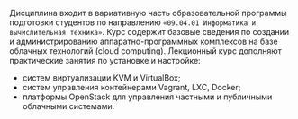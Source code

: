 Дисциплина входит в вариативную часть образовательной программы подготовки студентов по направлению ``«09.04.01 Информатика и вычислительная техника»``. 
Курс содержит базовые сведения по создании и администрированию аппаратно-программных комплексов на базе облачных технологий (cloud computing).
Лекционный курс дополняют практические занятия по установке и настройке:

- систем виртуализации KVM и VirtualBox;
- систем управления контейнерами Vagrant, LXC, Docker;
- платформы OpenStack для управления частными и публичными облачными системами.
